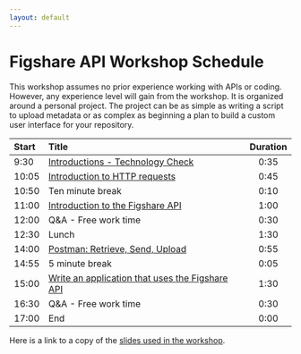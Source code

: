 ```yaml
---
layout: default
---
```


# Figshare API Workshop Schedule

This workshop assumes no prior experience working with APIs or coding. However, any experience level will gain from the workshop. It is organized around a personal project. The project can be as simple as writing a script to upload metadata or as complex as beginning a plan to build a custom user interface for your repository. 


| Start  |  Title                                                                         | Duration            |
| :---   |    :----                                                                       |              :---:  |
| 9:30   | [Introductions - Technology Check](./workshop/workshop-introduction.html)      | 0:35                |
| 10:05  | [Introduction to HTTP requests](./workshop/http-requests.html)                | 0:45                |
| 10:50  | Ten minute break                                                              | 0:10                |
| 11:00  | [Introduction to the Figshare API](./workshop/workshop-api-basics.html)        | 1:00                |
| 12:00  | Q&A - Free work time														      | 0:30            |
| 12:30  | Lunch                                                                          | 1:30                |
| 14:00  | [Postman: Retrieve, Send, Upload](./workshop/postman-use-api.html)         | 0:55       |
| 14:55  | 5 minute break                                                                 | 0:05                |
| 15:00  | [Write an application that uses the Figshare API](./workshop/workshop-custom-app.html)         | 1:30   |
| 16:30  | Q&A - Free work time			                                                  | 0:30                |
| 17:00  | End                                                                            | 0:00                |


Here is a link to a copy of the <a href="https://google.com" target="_blank">slides used in the workshop</a>.